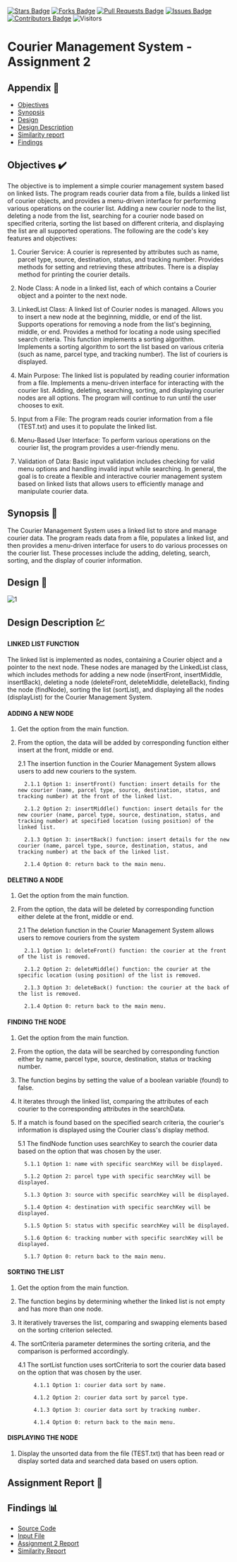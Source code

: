 [![Stars Badge](https://img.shields.io/github/stars/jjn7702/SECJ2013-DSA)](https://github.com/jjn7702/SECJ2013-DSA/Submission/Sample/stargazers)
[![Forks Badge](https://img.shields.io/github/forks/jjn7702/SECJ2013-DSA)](https://github.com/jjn7702/SECJ2013-DSA/Submission/Sample/network/members)
[![Pull Requests Badge](https://img.shields.io/github/issues-pr/jjn7702/SECJ2013-DSA)](https://github.com/jjn7702/SECJ2013-DSA/Submission/Sample/pulls)
[![Issues Badge](https://img.shields.io/github/issues/jjn7702/SECJ2013-DSA)](https://github.com/jjn7702/SECJ2013-DSA/Submission/Sample/issues)
[![Contributors Badge](https://img.shields.io/github/contributors/jjn7702/SECJ2013-DSA?color=2b9348)](https://github.com/jjn7702/SECJ2013-DSA/Submission/Sample/graphs/contributors)
![Visitors](https://api.visitorbadge.io/api/visitors?path=https%3A%2F%2Fgithub.com%2Fjjn7702%2FSECJ2013-DSA%2FSubmission%2FSample&labelColor=%23d9e3f0&countColor=%23697689&style=flat)

# Courier Management System - Assignment 2

## Appendix :red_circle:

- [Objectives](#Objectives)
- [Synopsis](#synopsis)
- [Design](#design)
- [Design Description](#designdescription)
- [Similarity report](#report)
- [Findings](#findings)

## Objectives <a name="objectives"></a> :heavy_check_mark:
   The objective is to implement a simple courier management system based on linked lists. The program reads courier data from a file, builds a linked list of courier objects, and provides a menu-driven interface for performing various operations on the courier list. Adding a new courier node to the list, deleting a node from the list, searching for a courier node based on specified criteria, sorting the list based on different criteria, and displaying the list are all supported operations.
The following are the code's key features and objectives:

1. Courier Service:
   A courier is represented by attributes such as name, parcel type, source, destination, status, and tracking number.
   Provides methods for setting and retrieving these attributes. There is a display method for printing the courier details.

2. Node Class:
   A node in a linked list, each of which contains a Courier object and a pointer to the next node.


3. LinkedList Class:
   A linked list of Courier nodes is managed. Allows you to insert a new node at the beginning, middle, or end of the list. Supports operations for removing a node from the list's beginning, middle, or end. Provides a method for locating a node using specified search criteria. This function implements a sorting algorithm. Implements a sorting algorithm to sort the list based on various criteria (such as name, parcel type, and tracking number). The list of couriers is displayed.

4. Main Purpose:
   The linked list is populated by reading courier information from a file. Implements a menu-driven interface for interacting with the courier list. Adding, deleting, searching, sorting, and displaying courier nodes are all options. The program will continue to run until the user chooses to exit.

5. Input from a File:
   The program reads courier information from a file (TEST.txt) and uses it to populate the linked list.


6. Menu-Based User Interface:
   To perform various operations on the courier list, the program provides a user-friendly menu.

7. Validation of Data:
   Basic input validation includes checking for valid menu options and handling invalid input while searching. In general, the goal is to create a flexible and interactive courier management system based on linked lists that allows users to efficiently manage and manipulate courier data.





## Synopsis <a name="synopsis"></a> 📝

The Courier Management System uses a linked list to store and manage courier data. The program reads data from a file, populates a linked list, and then provides a menu-driven interface for users to do various processes on the courier list. These processes include the adding, deleting, search, sorting, and the display of courier information.

## Design <a name="design"></a> 🎨
![1](https://github.com/jjn7702/SECJ2013-DSA/blob/main/Submission/sec04/FABS/Ass2/files/images/dsa.jpg)

## Design Description <a name="designdescription"></a> 💹

#### LINKED LIST FUNCTION

The linked list is implemented as nodes, containing a Courier object and a pointer to the next node. These nodes are managed by the LinkedList class, which includes methods for adding a new node (insertFront, insertMiddle, insertBack), deleting a node (deleteFront, deleteMiddle, deleteBack), finding the node (findNode), sorting the list (sortList), and displaying all the nodes (displayList) for the Courier Management System.

#### ADDING A NEW NODE

1. Get the option from the main function.
   
2. From the option, the data will be added by corresponding function either insert at the front, middle or end.

   2.1 The insertion function in the Courier Management System allows users to add new couriers to the system.

         2.1.1 Option 1: insertFront() function: insert details for the new courier (name, parcel type, source, destination, status, and tracking number) at the front of the linked list.

         2.1.2 Option 2: insertMiddle() function: insert details for the new courier (name, parcel type, source, destination, status, and tracking number) at specified location (using position) of the linked list.

         2.1.3 Option 3: insertBack() function: insert details for the new courier (name, parcel type, source, destination, status, and tracking number) at the back of the linked list.

         2.1.4 Option 0: return back to the main menu.



#### DELETING A NODE

1. Get the option from the main function.

2. From the option, the data will be deleted by corresponding function either delete at the front, middle or end.

   2.1 The deletion function in the Courier Management System allows users to remove couriers from the system

         2.1.1 Option 1: deleteFront() function: the courier at the front of the list is removed.

         2.1.2 Option 2: deleteMiddle() function: the courier at the specific location (using position) of the list is removed.

         2.1.3 Option 3: deleteBack() function: the courier at the back of the list is removed.

         2.1.4 Option 0: return back to the main menu.


#### FINDING THE NODE

1. Get the option from the main function.

2. From the option, the data will be searched by corresponding function either by name, parcel type, source, destination, status or tracking number.

3. The function begins by setting the value of a boolean variable (found) to false.

4. It iterates through the linked list, comparing the attributes of each courier to the corresponding attributes in the searchData.

5. If a match is found based on the specified search criteria, the courier's information is displayed using the Courier class's display method.

    5.1 The findNode function uses searchKey to search the courier data based on the option that was chosen by the user.

         5.1.1 Option 1: name with specific searchKey will be displayed.

         5.1.2 Option 2: parcel type with specific searchKey will be displayed.

         5.1.3 Option 3: source with specific searchKey will be displayed.

         5.1.4 Option 4: destination with specific searchKey will be displayed.

         5.1.5 Option 5: status with specific searchKey will be displayed.

         5.1.6 Option 6: tracking number with specific searchKey will be displayed.

         5.1.7 Option 0: return back to the main menu.



 #### SORTING THE LIST

1. Get the option from the main function.

2. The function begins by determining whether the linked list is not empty and has more than one node.

3. It iteratively traverses the list, comparing and swapping elements based on the sorting criterion selected.

4. The sortCriteria parameter determines the sorting criteria, and the comparison is performed accordingly.

      4.1 The sortList function uses sortCriteria to sort the courier data based on the option that was chosen by the user.

            4.1.1 Option 1: courier data sort by name.

            4.1.2 Option 2: courier data sort by parcel type.

            4.1.3 Option 3: courier data sort by tracking number.

            4.1.4 Option 0: return back to the main menu.

#### DISPLAYING THE NODE

1. Display the unsorted data from the file (TEST.txt) that has been read or display sorted data and searched data based on users option.





## Assignment Report <a name="report"></a> 🔔

## Findings <a name="findings"></a>📊

- [Source Code](https://github.com/jjn7702/SECJ2013-DSA/blob/main/Submission/sec04/FABS/Ass2/files/source-code/REFINED_ASS2.cpp)
- [Input File](https://github.com/jjn7702/SECJ2013-DSA/blob/ef03d378bf4a4dd5dcfc871056888ff5a4777262/Submission/sec04/FABS/Ass2/files/source-code/TEST.txt)
- [Assignment 2 Report]()
- [Similarity Report]()

